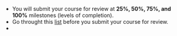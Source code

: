 - You will submit your course for review at **25%, 50%, 75%, and 100%** milestones (levels of completion).
- Go throught this [list](https://docs.google.com/document/d/1n2UsIcicn3oqSOiZ6znq4LBST8JSLQyWhYh_nOEifYY/edit) before you submit your course for review.
- 
